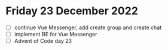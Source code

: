 # Friday 23 December 2022

- [ ] continue Vue Messenger, add create group and create chat
- [ ] implement BE for Vue Messenger
- [ ] Advent of Code day 23
